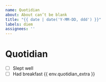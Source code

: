 ```yaml
---
name: Quotidian
about: About can’t be blank
title: "{{ date | date('Y-MM-DD, ddd') }}"
labels: diem
assignees: ''
---
```


# Quotidian
- [ ] Slept well
- [ ] Had breakfast
{{ env.quotidian_extra }}

